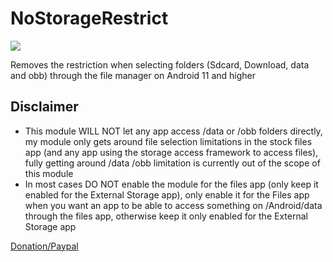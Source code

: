 # NoStorageRestrict

![](https://i.imgur.com/Z7VH0Li.jpg)

Removes the restriction when selecting folders (Sdcard, Download, data and obb) through the file manager on Android 11 and higher

## Disclaimer
- This module WILL NOT let any app access /data or /obb folders directly, my module only gets around file selection limitations in the stock files app (and any app using the storage access framework to access files), fully getting around /data /obb limitation is currently out of the scope of this module
- In most cases DO NOT enable the module for the files app (only keep it enabled for the External Storage app), only enable it for the Files app when you want an app to be able to access something on /Android/data through the files app, otherwise keep it only enabled for the External Storage app


[Donation/Paypal](https://www.paypal.com/donate/?hosted_button_id=BJAJW4755BXFY)
